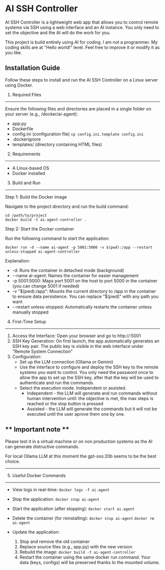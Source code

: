 AI SSH Controller
=================

AI SSH Controller is a lightweight web app that allows you to control remote systems via SSH using a web interface and an AI instance.
You only need to set the objective and the AI will do the work for you.

This project is build entirely using AI for coding. I am not a programmer. My coding skills are at "Hello world!" level.
Feel free to improve it or modify it as you like.

Installation Guide
------------------

Follow these steps to install and run the AI SSH Controller on a Linux server using Docker.

1. Required Files
-----------------
Ensure the following files and directories are placed in a single folder on your server (e.g., /docker/ai-agent):

- app.py
- Dockerfile
- config.ini (configuration file)     `cp config.ini.template config.ini`
- .dockerignore
- templates/ (directory containing HTML files)

2. Requirements
---------------
- A Linux-based OS
- Docker installed

3. Build and Run
----------------

Step 1: Build the Docker image

Navigate to the project directory and run the build command:

    cd /path/to/project
    docker build -t ai-agent-controller .

Step 2: Start the Docker container

Run the following command to start the application:

    docker run -d --name ai-agent -p 5001:5000 -v $(pwd):/app --restart unless-stopped ai-agent-controller

Explanation:
- -d: Runs the container in detached mode (background)
- --name ai-agent: Names the container for easier management
- -p 5001:5000: Maps port 5001 on the host to port 5000 in the container (you can change 5001 if needed)
- -v "$(pwd):/app": Mounts the current directory to /app in the container to ensure data persistence.
   You can replace "$(pwd)" with any path you want
- --restart unless-stopped: Automatically restarts the container unless manually stopped

4. First-Time Setup
-------------------

1. Access the Interface: Open your browser and go to http://<server-ip>:5001
2. SSH Key Generation: On first launch, the app automatically generates an SSH key pair. The public key is visible in the web interface under "Remote System Connection"
3. Configuration:
   - Set up the LLM connection (Ollama or Gemini)
   - Use the interface to configure and deploy the SSH key to the remote systems you want to control. You only need the password once to allow the app to set up the SSH key, after that the key will be used to authenticate and run the commands.
   - Select the execution mode. Independent or assisted.
       * Independent - the LLM will generate and run commands without human intervention until: the objective is met, the max steps is reached or the stop button is pressed 
       * Assisted  - the LLM will generate the commands but it will not be executed until the user aprove them one by one.
         
** Important note **
---------------------
  Please test it in a virtual machine or on non production systems as the AI can generate distructive commands.
  
  For local Ollama LLM at this moment the gpt-oss:20b seems to be the best choice.

---------------------

5. Useful Docker Commands
-------------------------

- View logs in real-time:
   `docker logs -f ai-agent`

- Stop the application:
      `docker stop ai-agent`

- Start the application (after stopping):
      `docker start ai-agent`

- Delete the container (for reinstalling):
      `docker stop ai-agent`
      `docker rm ai-agent`

- Update the application:
  1. Stop and remove the old container
  2. Replace source files (e.g., app.py) with the new version
  3. Rebuild the image:
         `docker build -t ai-agent-controller`
  4. Restart the container using the same docker run command. Your data (keys, configs) will be preserved thanks to the mounted volume.
